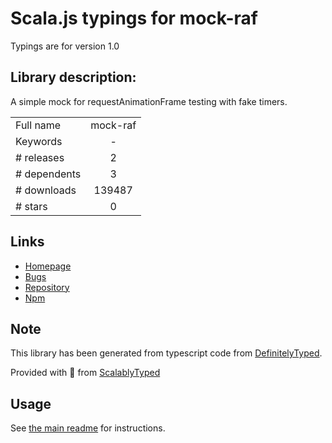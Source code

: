 
# Scala.js typings for mock-raf

Typings are for version 1.0

## Library description:
A simple mock for requestAnimationFrame testing with fake timers.

|                    |                 |
| ------------------ | :-------------: |
| Full name          | mock-raf |
| Keywords           | - |
| # releases         | 2 |
| # dependents       | 3 |
| # downloads        | 139487 |
| # stars            | 0 |

## Links
- [Homepage](https://github.com/FormidableLabs/mock-raf#readme)
- [Bugs](https://github.com/FormidableLabs/mock-raf/issues)
- [Repository](https://github.com/FormidableLabs/mock-raf)
- [Npm](https://www.npmjs.com/package/mock-raf)
    


## Note
This library has been generated from typescript code from [DefinitelyTyped](https://definitelytyped.org).

Provided with :purple_heart: from [ScalablyTyped](https://github.com/oyvindberg/ScalablyTyped)

## Usage
See [the main readme](../../readme.md) for instructions.


